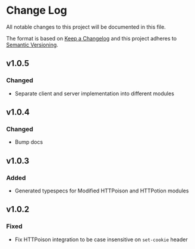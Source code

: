 # Change Log
All notable changes to this project will be documented in this file.

The format is based on [Keep a Changelog](http://keepachangelog.com/)
and this project adheres to [Semantic Versioning](http://semver.org/).

## v1.0.5

### Changed

- Separate client and server implementation into different modules

## v1.0.4

### Changed

- Bump docs

## v1.0.3

### Added

- Generated typespecs for Modified HTTPoison and HTTPotion modules

## v1.0.2

### Fixed

- Fix HTTPoison integration to be case insensitive on `set-cookie` header

